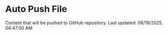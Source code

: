 # Auto Push File

Content that will be pushed to GitHub repository.
Last updated: 08/19/2025, 04:47:50 AM
